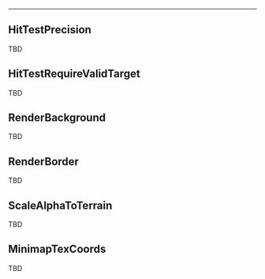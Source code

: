 ___

## HitTestPrecision

TBD

## HitTestRequireValidTarget

TBD

## RenderBackground

TBD

## RenderBorder

TBD

## ScaleAlphaToTerrain

TBD

## MinimapTexCoords

TBD